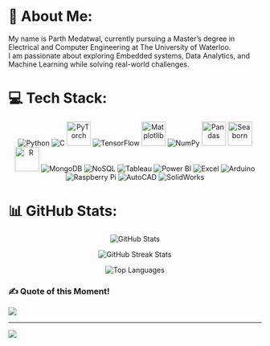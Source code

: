 # 💫 About Me:
My name is Parth Medatwal, currently pursuing a Master’s degree in Electrical and Computer Engineering at The University of Waterloo.<br>I am passionate about exploring Embedded systems, Data Analytics, and Machine Learning while solving real-world challenges.

# 💻 Tech Stack:
<p align="center">
<img src="https://img.icons8.com/color/48/000000/python.png" alt="Python" />
<img src="https://img.icons8.com/color/48/000000/c-programming.png" alt="C" />
<img src="https://upload.wikimedia.org/wikipedia/commons/1/10/PyTorch_logo_icon.svg" alt="PyTorch" width="48" height="48"/>
<img src="https://img.icons8.com/color/48/000000/tensorflow.png" alt="TensorFlow" />
<img src="https://upload.wikimedia.org/wikipedia/commons/8/84/Matplotlib_icon.svg" alt="Matplotlib" width="48" height="48"/>
<img src="https://img.icons8.com/color/48/000000/numpy.png" alt="NumPy" />
<img src="https://pandas.pydata.org/static/img/pandas_mark.svg" alt="Pandas" width="48" height="48" />
<img src="https://seaborn.pydata.org/_images/logo-mark-lightbg.svg" alt="Seaborn" width="48" height="48" />
<img src="https://www.r-project.org/Rlogo.png" alt="R" width="48" height="48" />
<img src="https://img.icons8.com/color/48/000000/mongodb.png" alt="MongoDB" />
<img src="https://img.icons8.com/ios/50/000000/database.png" alt="NoSQL" />
<img src="https://img.icons8.com/color/48/000000/tableau-software.png" alt="Tableau" />
<img src="https://img.icons8.com/color/48/000000/power-bi.png" alt="Power BI" />
<img src="https://img.icons8.com/color/48/000000/microsoft-excel-2019.png" alt="Excel" />
<img src="https://img.icons8.com/color/48/000000/arduino.png" alt="Arduino" />
<img src="https://img.icons8.com/color/48/000000/raspberry-pi.png" alt="Raspberry Pi" />
<img src="https://img.icons8.com/color/48/000000/autocad.png" alt="AutoCAD" />
<img src="https://img.icons8.com/color/48/000000/solidworks.png" alt="SolidWorks" />

</p>



# 📊 GitHub Stats:

<p align="center">
  <img src="https://github-readme-stats.vercel.app/api?username=ParthMedatwal&theme=dark&hide_border=false&include_all_commits=false&count_private=false" alt="GitHub Stats" />
</p>

<p align="center">
  <img src="https://github-readme-streak-stats.herokuapp.com/?user=ParthMedatwal&theme=dark&hide_border=false" alt="GitHub Streak Stats" />
</p>

<p align="center">
  <img src="https://github-readme-stats.vercel.app/api/top-langs/?username=ParthMedatwal&theme=dark&hide_border=false&include_all_commits=false&count_private=false&layout=compact" alt="Top Languages" />
</p>


### ✍️ Quote of this Moment!
![](https://quotes-github-readme.vercel.app/api?type=horizontal&theme=radical)

---
[![](https://visitcount.itsvg.in/api?id=ParthMedatwal&icon=0&color=0)](https://visitcount.itsvg.in)

<!-- Proudly created with GPRM ( https://gprm.itsvg.in ) -->
